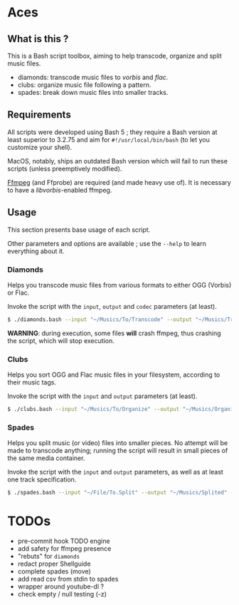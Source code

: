# Aces

## What is this ?

This is a Bash script toolbox, aiming to help transcode, organize and split music files.
- diamonds: transcode music files to _vorbis_ and _flac_.
- clubs: organize music file following a pattern.
- spades: break down music files into smaller tracks.

## Requirements 

All scripts were developed using Bash 5 ; they require a Bash version at least superior to 3.2.75 and aim for `#!/usr/local/bin/bash` (to let you customize your shell).

MacOS, notably, ships an outdated Bash version which will fail to run these scripts (unless preemptively modified).

[Ffmpeg](https://ffmpeg.org/download.html) (and Ffprobe) are required (and made heavy use of). It is necessary to have a _libvorbis_-enabled ffmpeg.

## Usage

This section presents base usage of each script. 

Other parameters and options are available ; use the `--help` to learn everything about it.

### Diamonds

Helps you transcode music files from various formats to either OGG (Vorbis) or Flac. 

Invoke the script with the `input`, `output` and `codec` parameters (at least).

```bash
$ ./diamonds.bash --input "~/Musics/To/Transcode" --output "~/Musics/Transcoded" --codec vorbis
```

**WARNING**: during execution, some files **will** crash ffmpeg, thus crashing the script, which will stop execution.

### Clubs

Helps you sort OGG and Flac music files in your filesystem, according to their music tags.

Invoke the script with the `input` and `output` parameters (at least).

```bash
$ ./clubs.bash --input "~/Musics/To/Organize" --output "~/Musics/Organized" 
```

### Spades

Helps you split music (or video) files into smaller pieces. No attempt will be made to transcode anything; running the script will result in small pieces of the same media container.

Invoke the script with the `input` and `output` parameters, as well as at least one track specification.

```bash
$ ./spades.bash --input "~/File/To.Split" --output "~/Musics/Splited" --track "Title" --start "00:00" --end "50s"  
```

# TODOs

- pre-commit hook TODO engine
- add safety for ffmpeg presence
- "rebuts" for `diamonds`
- redact proper Shellguide
- complete spades (move)
- add read csv from stdin to spades
- wrapper around youtube-dl ?
- check empty / null testing (-z)